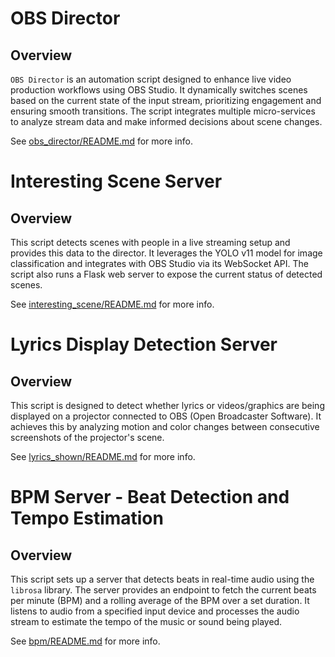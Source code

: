 # OBS Director

## Overview

`OBS Director` is an automation script designed to enhance live video production workflows using OBS Studio. It dynamically switches scenes based on the current state of the input stream, prioritizing engagement and ensuring smooth transitions. The script integrates multiple micro-services to analyze stream data and make informed decisions about scene changes.

See [obs_director/README.md](obs_director/README.md) for more info.

# Interesting Scene Server

## Overview

This script detects scenes with people in a live streaming setup and provides this data to the director. It leverages the YOLO v11 model for image classification and integrates with OBS Studio via its WebSocket API. The script also runs a Flask web server to expose the current status of detected scenes.

See [interesting_scene/README.md](interesting_scene/README.md) for more info.


# Lyrics Display Detection Server

## Overview

This script is designed to detect whether lyrics or videos/graphics are being displayed on a projector connected to OBS (Open Broadcaster Software). It achieves this by analyzing motion and color changes between consecutive screenshots of the projector's scene.

See [lyrics_shown/README.md](lyrics_shown/README.md) for more info.

# BPM Server - Beat Detection and Tempo Estimation

## Overview

This script sets up a server that detects beats in real-time audio using the `librosa` library. The server provides an endpoint to fetch the current beats per minute (BPM) and a rolling average of the BPM over a set duration. It listens to audio from a specified input device and processes the audio stream to estimate the tempo of the music or sound being played.

See [bpm/README.md](bpm/README.md) for more info.
